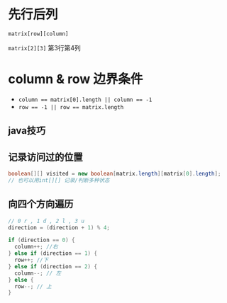 # 先行后列
`matrix[row][column]`

`matrix[2][3]` 第3行第4列

# column & row 边界条件

- `column == matrix[0].length || column == -1`
- `row == -1 || row == matrix.length`


## java技巧

## 记录访问过的位置

```java
boolean[][] visited = new boolean[matrix.length][matrix[0].length];
// 也可以用int[][] 记录/判断多种状态
```



## 向四个方向遍历

```java
// 0 r , 1 d , 2 l , 3 u
direction = (direction + 1) % 4;

if (direction == 0) {
  column++; //右
} else if (direction == 1) {
  row++; //下
} else if (direction == 2) {
  column--; // 左
} else {
  row--; // 上
}
```

